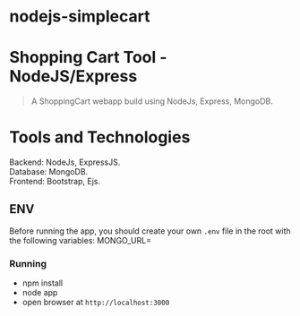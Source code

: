 # nodejs-simplecart
# Shopping Cart Tool - NodeJS/Express
> A ShoppingCart webapp build using NodeJs, Express, MongoDB.

# Tools and Technologies
Backend: NodeJs, ExpressJS.<br>
Database: MongoDB.<br>
Frontend: Bootstrap, Ejs.

## ENV
 Before running the app, you should create your own `.env` file in the root with the following variables:
MONGO_URL=<path to mongoDB>

### Running
  * npm install
  * node app
  * open browser at `http://localhost:3000`
